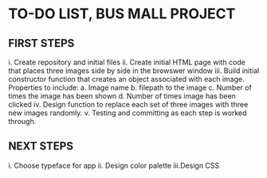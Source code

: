 
# TO-DO LIST, BUS MALL PROJECT

## FIRST STEPS
i.   Create repository and initial files
ii.  Create initial HTML page with code that places three images side by side in the browswer window
iii. Build initial constructor function that creates an object associated with each image. Properties to include:
    a.  Image name
    b.  filepath to the image
    c.  Number of times the image has been shown
    d.  Number of times image has been clicked
iv.  Design function to replace each set of three images with three new images randomly.
v.   Testing and committing as each step is worked through.

## NEXT STEPS
i.  Choose typeface for app
ii. Design color palette
iii.Design CSS

